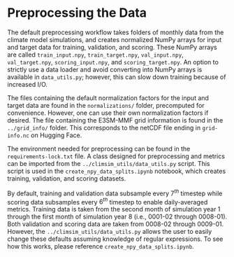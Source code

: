 # Preprocessing the Data


The default preprocessing workflow takes folders of monthly data from the climate model simulations, and creates normalized NumPy arrays for input and target data for training, validation, and scoring. These NumPy arrays are called ```train_input.npy```, ```train_target.npy```, ```val_input.npy```, ```val_target.npy```, ```scoring_input.npy```, and ```scoring_target.npy```. An option to strictly use a data loader and avoid converting into NumPy arrays is available in ```data_utils.py```; however, this can slow down training because of increased I/O.

The files containing the default normalization factors for the input and target data are found in the ```normalizations/``` folder, precomputed for convenience. However, one can use their own normalization factors if desired. The file containing the E3SM-MMF grid information is found in the ```../grid_info/``` folder. This corresponds to the netCDF file ending in ```grid-info.nc``` on Hugging Face.

The environment needed for preprocessing can be found in the ```requirements-lock.txt``` file. A class designed for preprocessing and metrics can be imported from the ```../climsim_utils/data_utils.py``` script. This script is used in the ```create_npy_data_splits.ipynb``` notebook, which creates training, validation, and scoring datasets.

By default, training and validation data subsample every $7^{th}$ timestep while scoring data subsamples every $6^{th}$  timestep to enable daily-averaged metrics. Training data is taken from the second month of simulation year 1 through the first month of simulation year 8 (i.e., 0001-02 through 0008-01). Both validation and scoring data are taken from 0008-02 through 0009-01. However, the ```../climsim_utils/data_utils.py``` allows the user to easily change these defaults assuming knowledge of regular expressions. To see how this works, please reference ```create_npy_data_splits.ipynb```.


